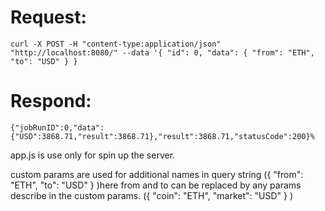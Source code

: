 
# Request:
```shell
curl -X POST -H "content-type:application/json" "http://localhost:8080/" --data '{ "id": 0, "data": { "from": "ETH", "to": "USD" } }
```
# Respond:
```shell
{"jobRunID":0,"data":{"USD":3868.71,"result":3868.71},"result":3868.71,"statusCode":200}%  
```
app.js is use only for spin up the server.

custom params are used for additional names in query string ({ "from": "ETH", "to": "USD" } )here from and to can be replaced by any params describe in the custom params. ({ "coin": "ETH", "market": "USD" } )


